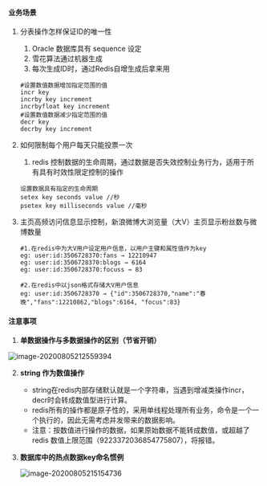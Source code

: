 #### 业务场景

1. 分表操作怎样保证ID的唯一性
   1. Oracle 数据库具有 sequence 设定
   2. 雪花算法通过机器生成
   3. 每次生成ID时，通过Redis自增生成后拿来用

   ```
   #设置数值数据增加指定范围的值
   incr key
   incrby key increment
   incrbyfloat key increment
   #设置数值数据减少指定范围的值
   decr key
   decrby key increment
   ```

2. 如何限制每个用户每天只能投票一次

   1. redis 控制数据的生命周期，通过数据是否失效控制业务行为，适用于所有具有时效性限定控制的操作

   ```
   设置数据具有指定的生命周期
   setex key seconds value //秒
   psetex key milliseconds value //毫秒
   ```

3. 主页高频访问信息显示控制，新浪微博大浏览量（大V）主页显示粉丝数与微博数量

   ```
   #1.在redis中为大V用户设定用户信息，以用户主键和属性值作为key
   eg: user:id:3506728370:fans → 12210947
   eg: user:id:3506728370:blogs → 6164
   eg: user:id:3506728370:focuss → 83
   
   #2.在redis中以json格式存储大V用户信息
   eg: user:id:3506728370 → {"id":3506728370,"name":"春晚","fans":12210862,"blogs":6164, "focus":83}
   ```

####  注意事项

1. **单数据操作与多数据操作的区别（节省开销）**

![image-20200805212559394](C:\Users\星星\AppData\Roaming\Typora\typora-user-images\image-20200805212559394.png)

2. **string 作为数值操作**
   + string在redis内部存储默认就是一个字符串，当遇到增减类操作incr，decr时会转成数值型进行计算。
   + redis所有的操作都是原子性的，采用单线程处理所有业务，命令是一个一个执行的，因此无需考虑并发带来的数据影响。
   + 注意：按数值进行操作的数据，如果原始数据不能转成数值，或超越了redis 数值上限范围（9223372036854775807），将报错。

3. **数据库中的热点数据key命名惯例**

   ![image-20200805215154736](C:\Users\星星\AppData\Roaming\Typora\typora-user-images\image-20200805215154736.png)